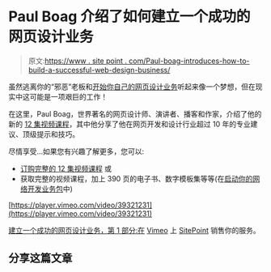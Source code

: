 # Paul Boag 介绍了如何建立一个成功的网页设计业务

> 原文:[https://www . site point . com/Paul-boag-introduces-how-to-build-a-successful-web-design-business/](https://www.sitepoint.com/paul-boag-introduces-how-to-build-a-successful-web-design-business/)

虽然逃离你的“邪恶”老板和[开始你自己的网页设计业务](https://www.sitepoint.com/books/wdbk4/)听起来像一个梦想，但在现实中这可能是一项艰巨的工作！

在这里，Paul Boag，世界著名的网页设计师、演讲者、播客和作家，介绍了他的新的 [12 集视频课程](https://www.sitepoint.com/books/wdbk4course/)，其中他分享了他在网页开发和设计行业超过 10 年的专业建议、顶级提示和技巧。

尽情享受…如果您有兴趣了解更多，您可以:

*   [订购完整的 12 集视频课程](https://www.sitepoint.com/books/wdbk4course/) 或
*   获取完整的视频课程，加上 390 页的电子书、数字模板集等等(在[启动你的网络开发业务包](https://www.sitepoint.com/books/wdbk4/)中)

[https://player.vimeo.com/video/39321231](https://player.vimeo.com/video/39321231)

[建立一个成功的网页设计业务，第 1 部分:在](https://vimeo.com/39321231) [Vimeo](http://vimeo.com) 上 [SitePoint](https://vimeo.com/user4584764) 销售你的服务。

## 分享这篇文章